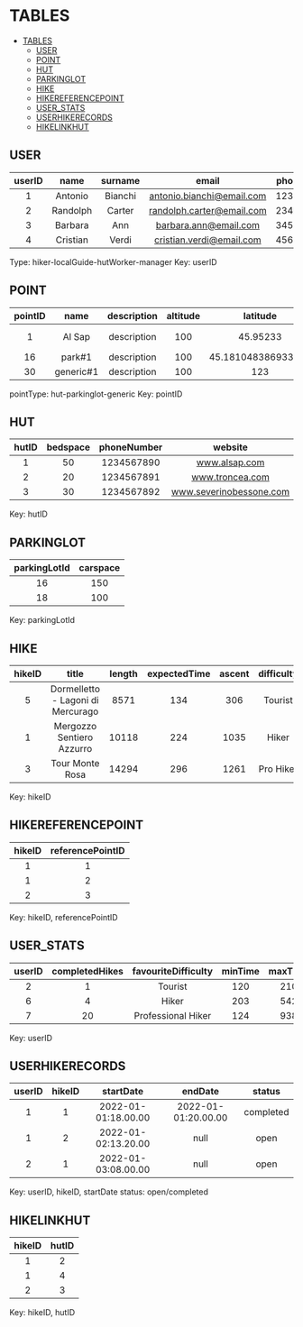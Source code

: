 # TABLES

- [TABLES](#tables)
  - [USER](#user)
  - [POINT](#point)
  - [HUT](#hut)
  - [PARKINGLOT](#parkinglot)
  - [HIKE](#hike)
  - [HIKEREFERENCEPOINT](#hikereferencepoint)
  - [USER\_STATS](#user_stats)
  - [USERHIKERECORDS](#userhikerecords)
  - [HIKELINKHUT](#hikelinkhut)

## USER

| userID |   name   | surname |           email           | phoneNumber |    type    |               salt               |          hashedPassword          | verified | approved |                  token                   |
| :----: | :------: | :-----: | :-----------------------: | :---------: | :--------: | :------------------------------: | :------------------------------: | :------: | :------: | :--------------------------------------: |
|   1    | Antonio  | Bianchi | antonio.bianchi@email.com | 12345678901 |  manager   | 8a05535d2dce81f8c083adbbc27c25c5 | b6744447aadbcfcc0ccecfe42a333f40 |    1     |    1     | 2944cd9f28ae956779a7abd745e773eed7af9e94 |
|   2    | Randolph | Carter  | randolph.carter@email.com | 23456789011 |   hiker    | 3b3b115bade25dedd70280343631f25a | be60b30c98e8c21900e45150d5c4aec7 |    1     |    1     | 0b444956374578949c122c48bf1a7586457fc4d6 |
|   3    | Barbara  |   Ann   |   barbara.ann@email.com   | 34567890112 | localGuide | 643d7183b6c2f4ef85d243938eb561e9 | fbe514000dc19a748dc72ba8303e6f68 |    1     |    1     | 0165091908b82f069628034f51e08a4482493ee8 |
|   4    | Cristian |  Verdi  | cristian.verdi@email.com  | 45678901123 | hutWorker  | 69d6806a46acacba54ac5313828c3a79 | fb00cd6f98d6cd4d6fb202f642f44dfe |    1     |    1     | 99117c79aecb85b35e951e942b34ff48e3654f2d |

Type: hiker-localGuide-hutWorker-manager
Key: userID

## POINT

| pointID |   name    | description | altitude |      latitude      |     longitude     |      address      | municipality | province | country | pointType  | creatorID |
| :-----: | :-------: | :---------: | :------: | :----------------: | :---------------: | :---------------: | :----------: | :------: | :-----: | :--------: | :-------: |
|    1    |  Al Sap   | description |   100    |      45.95233      |      8.4457       | Alpe del Sap, 215 |   Angrogna   |  Turin   |  Italy  |    hut     |     3     |
|   16    |  park#1   | description |   100    | 45.181048386933924 | 6.949786842590845 |     address2      |   Settimo    |  Turin   |  Italy  | parkinglot |     3     |
|   30    | generic#1 | description |   100    |        123         |        123        |     address30     |  Refrancore  |   Asti   |  Italy  |  generic   |     3     |


pointType: hut-parkinglot-generic
Key: pointID

## HUT

| hutID | bedspace | phoneNumber |         website         |          email           |
| :---: | :------: | :---------: | :---------------------: | :----------------------: |
|   1   |    50    | 1234567890  |      www.alsap.com      |      alsap@mail.com      |
|   2   |    20    | 1234567891  |     www.troncea.com     |     troncea@mail.com     |
|   3   |    30    | 1234567892  | www.severinobessone.com | severinobessone@mail.com |


Key: hutID

## PARKINGLOT

| parkingLotId | carspace |
| :----------: | :------: |
|      16      |   150    |
|      18      |   100    |

Key: parkingLotId

## HIKE

| hikeID |               title               | length | expectedTime | ascent | difficulty | startPointID | endPointID |  description  | municipality | province | country | creatorID |
| :----: | :-------------------------------: | :----: | :----------: | :----: | :--------: | :----------: | :--------: | :-----------: | :----------: | :------: | :-----: | :-------: |
|   5    | Dormelletto - Lagoni di Mercurago |  8571  |     134      |  306   |  Tourist   |      5       |     6      | A description |    Arona     |  Novara  |  Italy  |     3     |
|   1    |     Mergozzo Sentiero Azzurro     | 10118  |     224      |  1035  |   Hiker    |      1       |     1      | A description |   Mergozzo   | Verbano  |  Italy  |     3     |
|   3    |          Tour Monte Rosa          | 14294  |     296      |  1261  | Pro Hiker  |      3       |     5      | A description |  Macugnana   | Verbano  |  Italy  |     3     |


Key: hikeID

## HIKEREFERENCEPOINT

| hikeID | referencePointID |
| :----: | :--------------: |
|   1    |        1         |
|   1    |        2         |
|   2    |        3         |

Key: hikeID, referencePointID


## USER_STATS

| userID | completedHikes | favouriteDifficulty | minTime | maxTime | totalTime | avereageTime | minDistance | maxDistance | totalDistance | averageDistance | favouriteCountry | favouriteProvince | minAscent | maxAscent | averageAscent |
| :----: | :------------: | :-----------------: | :-----: | :-----: | :-------: | :----------: | :---------: | :---------: | :-----------: | :-------------: | :--------------: | :---------------: | :-------: | :-------: | :-----------: |
|   2    |       1        |       Tourist       |   120   |   210   |    120    |     120      |     230     |     320     |      230      |       230       |      Italy       |       Udine       |    594    |    954    |      594      |
|   6    |       4        |        Hiker        |   203   |   542   |   1344    |     402      |     345     |     543     |     2000      |       433       |      Italy       |      Bolzano      |    297    |    529    |      300      |
|   7    |       20       | Professional Hiker  |   124   |   938   |   3345    |     539      |     390     |     930     |     2675      |       793       |      Italy       |      Trueste      |    230    |    940    |      593      |

Key: userID

## USERHIKERECORDS

| userID | hikeID |      startDate      |       endDate       |  status   |
| :----: | :----: | :-----------------: | :-----------------: | :-------: |
|   1    |   1    | 2022-01-01:18.00.00 | 2022-01-01:20.00.00 | completed |
|   1    |   2    | 2022-01-02:13.20.00 |        null         |   open    |
|   2    |   1    | 2022-01-03:08.00.00 |        null         |   open    |


Key: userID, hikeID, startDate
status: open/completed



## HIKELINKHUT

| hikeID | hutID |
| :----: | :---: |
|   1    |   2   |
|   1    |   4   |
|   2    |   3   |


Key: hikeID, hutID
